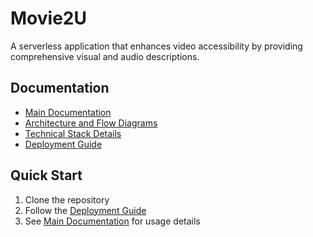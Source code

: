 # Movie2U

A serverless application that enhances video accessibility by providing comprehensive visual and audio descriptions.

## Documentation
- [Main Documentation](docs/README.md)
- [Architecture and Flow Diagrams](docs/architecture.md)
- [Technical Stack Details](docs/technical-stack.md)
- [Deployment Guide](docs/deployment.md)

## Quick Start
1. Clone the repository
2. Follow the [Deployment Guide](docs/deployment.md)
3. See [Main Documentation](docs/README.md) for usage details